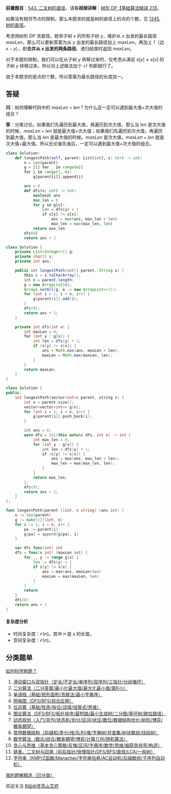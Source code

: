 **前置题目**：[543. 二叉树的直径](https://leetcode.cn/problems/diameter-of-binary-tree/)，请看**视频讲解**：[树形 DP【基础算法精讲 23】](https://www.bilibili.com/video/BV17o4y187h1/)。

如果没有相邻节点的限制，那么本题求的就是树的直径上的点的个数，见 [1245. 树的直径](https://leetcode-cn.com/problems/tree-diameter/)。

考虑用树形 DP 求直径。枚举子树 $x$ 的所有子树 $y$，维护从 $x$ 出发的最长路径 $\textit{maxLen}$，那么可以更新答案为从 $y$ 出发的最长路径加上 $\textit{maxLen}$，再加上 $1$（边 $x-y$），即**合并从 $x$ 出发的两条路径**。递归结束时返回 $\textit{maxLen}$。

对于本题的限制，我们可以在从子树 $y$ 转移过来时，仅考虑从满足 $s[y]\ne s[x]$ 的子树 $y$ 转移过来，所以对上述做法加个 `if` 判断就行了。

由于本题求的是点的个数，所以答案为最长路径的长度加一。

## 答疑

**问**：如何理解代码中的 $\textit{maxLen} + \textit{len}$？为什么这一定可以遇到最大值+次大值的组合？

**答**：分类讨论。如果我们先遍历到最大值，再遍历到次大值，那么当 $\textit{len}$ 是次大值的时候，$\textit{maxLen} + \textit{len}$ 就是最大值+次大值；如果我们先遍历到次大值，再遍历到最大值，那么当 $\textit{len}$ 是最大值的时候，$\textit{maxLen}$ 是次大值，$\textit{maxLen} + \textit{len}$ 就是次大值+最大值。所以无论谁先谁后，一定可以遇到最大值+次大值的组合。

```py [sol-Python3]
class Solution:
    def longestPath(self, parent: List[int], s: str) -> int:
        n = len(parent)
        g = [[] for _ in range(n)]
        for i in range(1, n):
            g[parent[i]].append(i)

        ans = 0
        def dfs(x: int) -> int:
            nonlocal ans
            max_len = 0
            for y in g[x]:
                len = dfs(y) + 1
                if s[y] != s[x]:
                    ans = max(ans, max_len + len)
                    max_len = max(max_len, len)
            return max_len
        dfs(0)
        return ans + 1
```

```java [sol-Java]
class Solution {
    private List<Integer>[] g;
    private char[] s;
    private int ans;

    public int longestPath(int[] parent, String s) {
        this.s = s.toCharArray();
        int n = parent.length;
        g = new ArrayList[n];
        Arrays.setAll(g, e -> new ArrayList<>());
        for (int i = 1; i < n; i++) {
            g[parent[i]].add(i);
        }
        dfs(0);
        return ans + 1;
    }

    private int dfs(int x) {
        int maxLen = 0;
        for (int y : g[x]) {
            int len = dfs(y) + 1;
            if (s[y] != s[x]) {
                ans = Math.max(ans, maxLen + len);
                maxLen = Math.max(maxLen, len);
            }
        }
        return maxLen;
    }
}
```

```cpp [sol-C++]
class Solution {
public:
    int longestPath(vector<int>& parent, string s) {
        int n = parent.size();
        vector<vector<int>> g(n);
        for (int i = 1; i < n; i++) {
            g[parent[i]].push_back(i);
        }

        int ans = 0;
        auto dfs = [&](this auto&& dfs, int x) -> int {
            int max_len = 0;
            for (int y : g[x]) {
                int len = dfs(y) + 1;
                if (s[y] != s[x]) {
                    ans = max(ans, max_len + len);
                    max_len = max(max_len, len);
                }
            }
            return max_len;
        };
        dfs(0);
        return ans + 1;
    }
};
```

```go [sol-Go]
func longestPath(parent []int, s string) (ans int) {
	n := len(parent)
	g := make([][]int, n)
	for i := 1; i < n; i++ {
		pa := parent[i]
		g[pa] = append(g[pa], i)
	}

	var dfs func(int) int
	dfs = func(x int) (maxLen int) {
		for _, y := range g[x] {
			len := dfs(y) + 1
			if s[y] != s[x] {
				ans = max(ans, maxLen+len)
				maxLen = max(maxLen, len)
			}
		}
		return
	}
	dfs(0)
	return ans + 1
}
```

#### 复杂度分析

- 时间复杂度：$\mathcal{O}(n)$。其中 $n$ 是 $s$ 的长度。
- 空间复杂度：$\mathcal{O}(n)$。

## 分类题单

[如何科学刷题？](https://leetcode.cn/circle/discuss/RvFUtj/)

1. [滑动窗口与双指针（定长/不定长/单序列/双序列/三指针/分组循环）](https://leetcode.cn/circle/discuss/0viNMK/)
2. [二分算法（二分答案/最小化最大值/最大化最小值/第K小）](https://leetcode.cn/circle/discuss/SqopEo/)
3. [单调栈（基础/矩形面积/贡献法/最小字典序）](https://leetcode.cn/circle/discuss/9oZFK9/)
4. [网格图（DFS/BFS/综合应用）](https://leetcode.cn/circle/discuss/YiXPXW/)
5. [位运算（基础/性质/拆位/试填/恒等式/思维）](https://leetcode.cn/circle/discuss/dHn9Vk/)
6. [图论算法（DFS/BFS/拓扑排序/最短路/最小生成树/二分图/基环树/欧拉路径）](https://leetcode.cn/circle/discuss/01LUak/)
7. [动态规划（入门/背包/状态机/划分/区间/状压/数位/数据结构优化/树形/博弈/概率期望）](https://leetcode.cn/circle/discuss/tXLS3i/)
8. [常用数据结构（前缀和/差分/栈/队列/堆/字典树/并查集/树状数组/线段树）](https://leetcode.cn/circle/discuss/mOr1u6/)
9. [数学算法（数论/组合/概率期望/博弈/计算几何/随机算法）](https://leetcode.cn/circle/discuss/IYT3ss/)
10. [贪心与思维（基本贪心策略/反悔/区间/字典序/数学/思维/脑筋急转弯/构造）](https://leetcode.cn/circle/discuss/g6KTKL/)
11. [链表、二叉树与回溯（前后指针/快慢指针/DFS/BFS/直径/LCA/一般树）](https://leetcode.cn/circle/discuss/K0n2gO/)
12. [字符串（KMP/Z函数/Manacher/字符串哈希/AC自动机/后缀数组/子序列自动机）](https://leetcode.cn/circle/discuss/SJFwQI/)

[我的题解精选（已分类）](https://github.com/EndlessCheng/codeforces-go/blob/master/leetcode/SOLUTIONS.md)

欢迎关注 [B站@灵茶山艾府](https://space.bilibili.com/206214)

